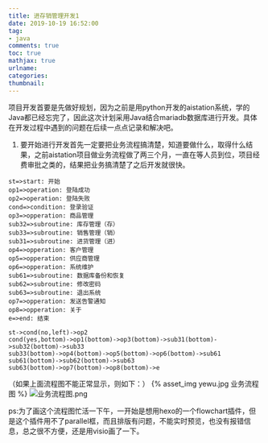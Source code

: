 ```yaml
---
title: 进存销管理开发1
date: 2019-10-19 16:52:00
tag: 
- java 
comments: true
toc: true
mathjax: true
urlname:
categories:
thumbnail:
---
```

项目开发首要是先做好规划，因为之前是用python开发的aistation系统，学的Java都已经忘完了，因此这次计划采用Java结合mariadb数据库进行开发。具体在开发过程中遇到的问题在后续一点点记录和解决吧。
1. 要开始进行开发首先一定要把业务流程搞清楚，知道要做什么，取得什么结果，之前aistation项目做业务流程做了两三个月，一直在等人员到位，项目经费审批之类的，结果把业务搞清楚了之后开发就很快。

```shell
st=>start: 开始
op1=>operation: 登陆成功
op2=>operation: 登陆失败
cond=>condition: 登录验证
op3=>opperation: 商品管理
sub32=>subroutine: 库存管理（存）
sub33=>subroutine: 销售管理（销）
sub31=>subroutine: 进货管理（进）
op4=>opperation: 客户管理
op5=>opperation: 供应商管理
op6=>opperation: 系统维护
sub61=>subroutine: 数据库备份和恢复
sub62=>subroutine: 修改密码
sub63=>subroutine: 退出系统
op7=>opperation: 发送告警通知
op8=>opperation: 关于
e=>end: 结束

st->cond(no,left)->op2
cond(yes,bottom)->op1(bottom)->op3(bottom)->sub31(bottom)->sub32(bottom)->sub33
sub33(bottom)->op4(bottom)->op5(bottom)->op6(bottom)->sub61
sub61(bottom)->sub62(bottom)->sub63
sub63(bottom)->op7(bottom)->op8(bottom)->e
```

（如果上面流程图不能正常显示，则如下：）
{% asset_img yewu.jpg 业务流程图 %}
![业务流程图.png](https://i.loli.net/2019/10/20/dGm8UaIqirJCDfY.png)

ps:为了画这个流程图忙活一下午，一开始是想用hexo的一个flowchart插件，但是这个插件用不了parallel框，而且排版有问题，不能实时预览，也没有报错信息，总之很不方便，还是用visio画了一下。

